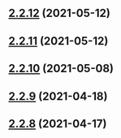 ## [2.2.12](https://github.com/Magnum97/BreedablePetsMC/compare/v2.2.11...v2.2.12) (2021-05-12)



## [2.2.11](https://github.com/Magnum97/BreedablePetsMC/compare/v2.2.10...v2.2.11) (2021-05-12)



## [2.2.10](https://github.com/Magnum97/BreedablePetsMC/compare/v2.2.9...v2.2.10) (2021-05-08)



## [2.2.9](https://github.com/Magnum97/BreedablePetsMC/compare/v2.2.8...v2.2.9) (2021-04-18)



## [2.2.8](https://github.com/Magnum97/BreedablePetsMC/compare/v2.2.7...v2.2.8) (2021-04-17)



